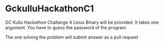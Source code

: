 # GckulluHackathonC1
GC Kullu Hackathon Challange
A Linux Binary will be provided. It takes one argument.
You have to guess the password of the program.

The one solving the problem will submit answer as a pull request
